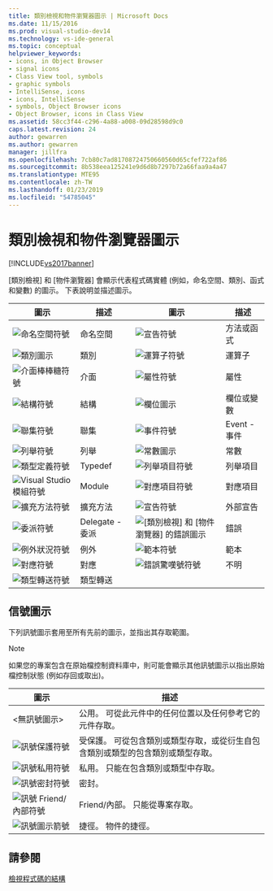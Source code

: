 ```yaml
---
title: 類別檢視和物件瀏覽器圖示 | Microsoft Docs
ms.date: 11/15/2016
ms.prod: visual-studio-dev14
ms.technology: vs-ide-general
ms.topic: conceptual
helpviewer_keywords:
- icons, in Object Browser
- signal icons
- Class View tool, symbols
- graphic symbols
- IntelliSense, icons
- icons, IntelliSense
- symbols, Object Browser icons
- Object Browser, icons in Class View
ms.assetid: 58cc3f44-c296-4a88-a008-09d28598d9c0
caps.latest.revision: 24
author: gewarren
ms.author: gewarren
manager: jillfra
ms.openlocfilehash: 7cb80c7ad81708724750660560d65cfef722af86
ms.sourcegitcommit: 8b538eea125241e9d6d8b7297b72a66faa9a4a47
ms.translationtype: MTE95
ms.contentlocale: zh-TW
ms.lasthandoff: 01/23/2019
ms.locfileid: "54785045"
---
```

# <a name="class-view-and-object-browser-icons"></a>類別檢視和物件瀏覽器圖示
[!INCLUDE[vs2017banner](../includes/vs2017banner.md)]

[類別檢視] 和 [物件瀏覽器] 會顯示代表程式碼實體 (例如，命名空間、類別、函式和變數) 的圖示。 下表說明並描述圖示。  
  
|圖示|描述|圖示|描述|  
|----------|-----------------|----------|-----------------|  
|![命名空間符號](../ide/media/vxnamespace-icon.gif "vxNamespace_Icon")|命名空間|![宣告符號](../ide/media/vxmethod-icon.gif "vxMethod_Icon")|方法或函式|  
|![類別圖示](../ide/media/vxclass-icon.gif "vxClass_Icon")|類別|![運算子符號](../ide/media/vxoperator-icon.gif "vxOperator_Icon")|運算子|  
|![介面棒棒糖符號](../ide/media/vxinterface-icon.gif "vxInterface_Icon")|介面|![屬性符號](../ide/media/vxproperty-icon.gif "vxProperty_Icon")|屬性|  
|![結構符號](../ide/media/vxstruct-icon.gif "vxStruct_Icon")|結構|![欄位圖示](../ide/media/vxfield-icon.gif "vxField_Icon")|欄位或變數|  
|![聯集符號](../ide/media/vxunion-icon.gif "vxUnion_Icon")|聯集|![事件符號](../ide/media/vxevent-icon.gif "vxEvent_Icon")|Event - 事件|  
|![列舉符號](../ide/media/vxenum-icon.gif "vxEnum_Icon")|列舉|![常數圖示](../ide/media/vxconstant-icon.gif "vxConstant_Icon")|常數|  
|![類型定義符號](../ide/media/vxtypedef-icon.gif "vxTypeDef_Icon")|Typedef|![列舉項目符號](../ide/media/vxenumitem-icon.gif "vxEnumItem_Icon")|列舉項目|  
|![Visual Studio 模組符號](../ide/media/vxmodule-icon.gif "vxModule_Icon")|Module|![對應項目符號](../ide/media/vxmapitem-icon.gif "vxMapItem_Icon")|對應項目|  
|![擴充方法符號](../ide/media/extensionmethod.gif "ExtensionMethod")|擴充方法|![宣告符號](../ide/media/vxmethod-icon.gif "vxMethod_Icon")|外部宣告|  
|![委派符號](../ide/media/vxdelegate-icon.gif "vxDelegate_Icon")|Delegate - 委派|![[類別檢視] 和 [物件瀏覽器] 的錯誤圖示](../ide/media/erroricon.gif "ErrorIcon")|錯誤|  
|![例外狀況符號](../ide/media/vxexception-icon.gif "vxException_Icon")|例外|![範本符號](../ide/media/vxtemplate-icon.gif "vxTemplate_Icon")|範本|  
|![對應符號](../ide/media/vxmap-icon.gif "vxMap_Icon")|對應|![錯誤驚嘆號符號](../ide/media/vxerror-icon.gif "vxError_Icon")|不明|  
|![類型轉送符號](../ide/media/ob-type-forward.gif "ob_type_forward")|類型轉送|||  
  
## <a name="signal-icons"></a>信號圖示  
 下列訊號圖示套用至所有先前的圖示，並指出其存取範圍。  
  
> [!NOTE]
>  如果您的專案包含在原始檔控制資料庫中，則可能會顯示其他訊號圖示以指出原始檔控制狀態 (例如存回或取出)。  
  
|圖示|描述|  
|----------|-----------------|  
|\<無訊號圖示>|公用。 可從此元件中的任何位置以及任何參考它的元件存取。|  
|![訊號保護符號](../ide/media/vxsignal-icon-key.gif "vxSignal_Icon_Key")|受保護。 可從包含類別或類型存取，或從衍生自包含類別或類型的包含類別或類型存取。|  
|![訊號私用符號](../ide/media/vxsignal-icon-lock.gif "vxSignal_Icon_Key")|私用。 只能在包含類別或類型中存取。|  
|![訊號密封符號](../ide/media/vxsignal-icon-envelope.gif "vxSignal_Icon_Key")|密封。|  
|![訊號 Friend&#47;內部符號](../ide/media/vxsignal-icon-diamond.gif "vxSignal_Icon_Diamond")|Friend/內部。 只能從專案存取。|  
|![訊號圖示箭號](../ide/media/vxsignal-icon-arrow.gif "vxSignal_Icon_Arrow")|捷徑。 物件的捷徑。|  
  
## <a name="see-also"></a>請參閱  
 [檢視程式碼的結構](../ide/viewing-the-structure-of-code.md)
